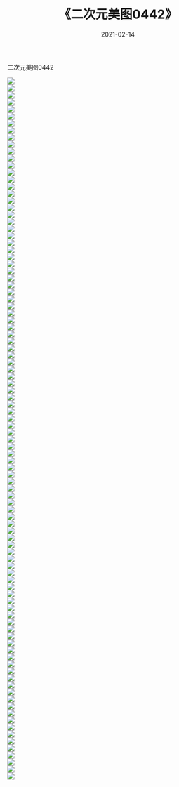 ﻿---
layout: post
title:  《二次元美图0442》
date:   2021-02-14
img: http://imgx.orgx.ga/二次元/2021/二次元美图0442/000.jpg
categories: [美女, 清纯, 唯美]
---

二次元美图0442

 ![](http://imgx.orgx.ga/二次元/2021/二次元美图0442/001.jpg) <br>![](http://imgx.orgx.ga/二次元/2021/二次元美图0442/002.jpg) <br>![](http://imgx.orgx.ga/二次元/2021/二次元美图0442/003.jpg) <br>![](http://imgx.orgx.ga/二次元/2021/二次元美图0442/004.jpg) <br>![](http://imgx.orgx.ga/二次元/2021/二次元美图0442/005.jpg) <br>![](http://imgx.orgx.ga/二次元/2021/二次元美图0442/006.jpg) <br>![](http://imgx.orgx.ga/二次元/2021/二次元美图0442/007.jpg) <br>![](http://imgx.orgx.ga/二次元/2021/二次元美图0442/008.jpg) <br>![](http://imgx.orgx.ga/二次元/2021/二次元美图0442/009.jpg) <br>![](http://imgx.orgx.ga/二次元/2021/二次元美图0442/010.jpg) <br>![](http://imgx.orgx.ga/二次元/2021/二次元美图0442/011.jpg) <br>![](http://imgx.orgx.ga/二次元/2021/二次元美图0442/012.jpg) <br>![](http://imgx.orgx.ga/二次元/2021/二次元美图0442/013.jpg) <br>![](http://imgx.orgx.ga/二次元/2021/二次元美图0442/014.jpg) <br>![](http://imgx.orgx.ga/二次元/2021/二次元美图0442/015.jpg) <br>![](http://imgx.orgx.ga/二次元/2021/二次元美图0442/016.jpg) <br>![](http://imgx.orgx.ga/二次元/2021/二次元美图0442/017.jpg) <br>![](http://imgx.orgx.ga/二次元/2021/二次元美图0442/018.jpg) <br>![](http://imgx.orgx.ga/二次元/2021/二次元美图0442/019.jpg) <br>![](http://imgx.orgx.ga/二次元/2021/二次元美图0442/020.jpg) <br>![](http://imgx.orgx.ga/二次元/2021/二次元美图0442/021.jpg) <br>![](http://imgx.orgx.ga/二次元/2021/二次元美图0442/022.jpg) <br>![](http://imgx.orgx.ga/二次元/2021/二次元美图0442/023.jpg) <br>![](http://imgx.orgx.ga/二次元/2021/二次元美图0442/024.jpg) <br>![](http://imgx.orgx.ga/二次元/2021/二次元美图0442/025.jpg) <br>![](http://imgx.orgx.ga/二次元/2021/二次元美图0442/026.jpg) <br>![](http://imgx.orgx.ga/二次元/2021/二次元美图0442/027.jpg) <br>![](http://imgx.orgx.ga/二次元/2021/二次元美图0442/028.jpg) <br>![](http://imgx.orgx.ga/二次元/2021/二次元美图0442/029.jpg) <br>![](http://imgx.orgx.ga/二次元/2021/二次元美图0442/030.jpg) <br>![](http://imgx.orgx.ga/二次元/2021/二次元美图0442/031.jpg) <br>![](http://imgx.orgx.ga/二次元/2021/二次元美图0442/032.jpg) <br>![](http://imgx.orgx.ga/二次元/2021/二次元美图0442/033.jpg) <br>![](http://imgx.orgx.ga/二次元/2021/二次元美图0442/034.jpg) <br>![](http://imgx.orgx.ga/二次元/2021/二次元美图0442/035.jpg) <br>![](http://imgx.orgx.ga/二次元/2021/二次元美图0442/036.jpg) <br>![](http://imgx.orgx.ga/二次元/2021/二次元美图0442/037.jpg) <br>![](http://imgx.orgx.ga/二次元/2021/二次元美图0442/038.jpg) <br>![](http://imgx.orgx.ga/二次元/2021/二次元美图0442/039.jpg) <br>![](http://imgx.orgx.ga/二次元/2021/二次元美图0442/040.jpg) <br>![](http://imgx.orgx.ga/二次元/2021/二次元美图0442/041.jpg) <br>![](http://imgx.orgx.ga/二次元/2021/二次元美图0442/042.jpg) <br>![](http://imgx.orgx.ga/二次元/2021/二次元美图0442/043.jpg) <br>![](http://imgx.orgx.ga/二次元/2021/二次元美图0442/044.jpg) <br>![](http://imgx.orgx.ga/二次元/2021/二次元美图0442/045.jpg) <br>![](http://imgx.orgx.ga/二次元/2021/二次元美图0442/046.jpg) <br>![](http://imgx.orgx.ga/二次元/2021/二次元美图0442/047.jpg) <br>![](http://imgx.orgx.ga/二次元/2021/二次元美图0442/048.jpg) <br>![](http://imgx.orgx.ga/二次元/2021/二次元美图0442/049.jpg) <br>![](http://imgx.orgx.ga/二次元/2021/二次元美图0442/050.jpg) <br>![](http://imgx.orgx.ga/二次元/2021/二次元美图0442/051.jpg) <br>![](http://imgx.orgx.ga/二次元/2021/二次元美图0442/052.jpg) <br>![](http://imgx.orgx.ga/二次元/2021/二次元美图0442/053.jpg) <br>![](http://imgx.orgx.ga/二次元/2021/二次元美图0442/054.jpg) <br>![](http://imgx.orgx.ga/二次元/2021/二次元美图0442/055.jpg) <br>![](http://imgx.orgx.ga/二次元/2021/二次元美图0442/056.jpg) <br>![](http://imgx.orgx.ga/二次元/2021/二次元美图0442/057.jpg) <br>![](http://imgx.orgx.ga/二次元/2021/二次元美图0442/058.jpg) <br>![](http://imgx.orgx.ga/二次元/2021/二次元美图0442/059.jpg) <br>![](http://imgx.orgx.ga/二次元/2021/二次元美图0442/060.jpg) <br>![](http://imgx.orgx.ga/二次元/2021/二次元美图0442/061.jpg) <br>![](http://imgx.orgx.ga/二次元/2021/二次元美图0442/062.jpg) <br>![](http://imgx.orgx.ga/二次元/2021/二次元美图0442/063.jpg) <br>![](http://imgx.orgx.ga/二次元/2021/二次元美图0442/064.jpg) <br>![](http://imgx.orgx.ga/二次元/2021/二次元美图0442/065.jpg) <br>![](http://imgx.orgx.ga/二次元/2021/二次元美图0442/066.jpg) <br>![](http://imgx.orgx.ga/二次元/2021/二次元美图0442/067.jpg) <br>![](http://imgx.orgx.ga/二次元/2021/二次元美图0442/068.jpg) <br>![](http://imgx.orgx.ga/二次元/2021/二次元美图0442/069.jpg) <br>![](http://imgx.orgx.ga/二次元/2021/二次元美图0442/070.jpg) <br>![](http://imgx.orgx.ga/二次元/2021/二次元美图0442/071.jpg) <br>![](http://imgx.orgx.ga/二次元/2021/二次元美图0442/072.jpg) <br>![](http://imgx.orgx.ga/二次元/2021/二次元美图0442/073.jpg) <br>![](http://imgx.orgx.ga/二次元/2021/二次元美图0442/074.jpg) <br>![](http://imgx.orgx.ga/二次元/2021/二次元美图0442/075.jpg) <br>![](http://imgx.orgx.ga/二次元/2021/二次元美图0442/076.jpg) <br>![](http://imgx.orgx.ga/二次元/2021/二次元美图0442/077.jpg) <br>![](http://imgx.orgx.ga/二次元/2021/二次元美图0442/078.jpg) <br>![](http://imgx.orgx.ga/二次元/2021/二次元美图0442/079.jpg) <br>![](http://imgx.orgx.ga/二次元/2021/二次元美图0442/080.jpg) <br>![](http://imgx.orgx.ga/二次元/2021/二次元美图0442/081.jpg) <br>![](http://imgx.orgx.ga/二次元/2021/二次元美图0442/082.jpg) <br>![](http://imgx.orgx.ga/二次元/2021/二次元美图0442/083.jpg) <br>![](http://imgx.orgx.ga/二次元/2021/二次元美图0442/084.jpg) <br>![](http://imgx.orgx.ga/二次元/2021/二次元美图0442/085.jpg) <br>![](http://imgx.orgx.ga/二次元/2021/二次元美图0442/086.jpg) <br>![](http://imgx.orgx.ga/二次元/2021/二次元美图0442/087.jpg) <br>![](http://imgx.orgx.ga/二次元/2021/二次元美图0442/088.jpg) <br>![](http://imgx.orgx.ga/二次元/2021/二次元美图0442/089.jpg) <br>![](http://imgx.orgx.ga/二次元/2021/二次元美图0442/090.jpg) <br>![](http://imgx.orgx.ga/二次元/2021/二次元美图0442/091.jpg) <br>![](http://imgx.orgx.ga/二次元/2021/二次元美图0442/092.jpg) <br>![](http://imgx.orgx.ga/二次元/2021/二次元美图0442/093.jpg) <br>![](http://imgx.orgx.ga/二次元/2021/二次元美图0442/094.jpg) <br>![](http://imgx.orgx.ga/二次元/2021/二次元美图0442/095.jpg) <br>![](http://imgx.orgx.ga/二次元/2021/二次元美图0442/096.jpg) <br>![](http://imgx.orgx.ga/二次元/2021/二次元美图0442/097.jpg) <br>![](http://imgx.orgx.ga/二次元/2021/二次元美图0442/098.jpg) <br>![](http://imgx.orgx.ga/二次元/2021/二次元美图0442/099.jpg) <br>![](http://imgx.orgx.ga/二次元/2021/二次元美图0442/100.jpg) <br>